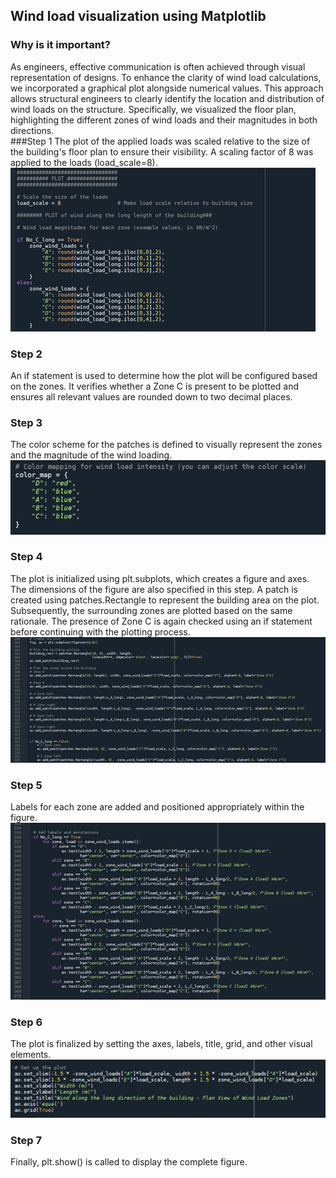 ## Wind load visualization using Matplotlib <br>

### Why is it important?
As engineers, effective communication is often achieved through visual representation of designs. To enhance the clarity of wind load calculations, we incorporated a graphical plot alongside numerical values. This approach allows structural engineers to clearly identify the location and distribution of wind loads on the structure. Specifically, we visualized the floor plan, highlighting the different zones of wind loads and their magnitudes in both directions.<br>
###Step 1
The plot of the applied loads was scaled relative to the size of the building's floor plan to ensure their visibility. A scaling factor of 8 was applied to the loads (load_scale=8).<br>
![Picture 1](https://github.com/FrederikJM/BIManalyst_g_28/blob/main/A4/Picture1.png)
### Step 2
An if statement is used to determine how the plot will be configured based on the zones. It verifies whether a Zone C is present to be plotted and ensures all relevant values are rounded down to two decimal places.<br>
### Step 3
The color scheme for the patches is defined to visually represent the zones and the magnitude of the wind loading.<br>
![Picture 2](https://github.com/FrederikJM/BIManalyst_g_28/blob/main/A4/Picture2.png)
### Step 4
The plot is initialized using plt.subplots, which creates a figure and axes. The dimensions of the figure are also specified in this step.
A patch is created using patches.Rectangle to represent the building area on the plot. Subsequently, the surrounding zones are plotted based on the same rationale. The presence of Zone C is again checked using an if statement before continuing with the plotting process.<br>
![Picture 3](https://github.com/FrederikJM/BIManalyst_g_28/blob/main/A4/Picture3.png)
### Step 5
Labels for each zone are added and positioned appropriately within the figure.<br>
![Picture 4](https://github.com/FrederikJM/BIManalyst_g_28/blob/main/A4/Picture4.png)
### Step 6
The plot is finalized by setting the axes, labels, title, grid, and other visual elements.<br>
![Picture 5](https://github.com/FrederikJM/BIManalyst_g_28/blob/main/A4/Picture5.png)
### Step 7
Finally, plt.show() is called to display the complete figure.<br>


